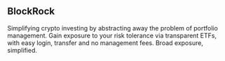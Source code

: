 ## BlockRock

Simplifying crypto investing by abstracting away the problem of portfolio management. Gain exposure to your risk tolerance via transparent ETFs, with easy login, transfer and no management fees. Broad exposure, simplified.
